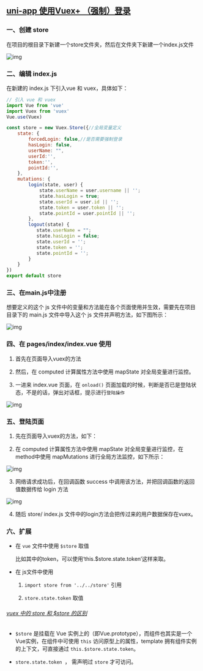 ## [uni-app 使用Vuex+ （强制）登录](https://www.cnblogs.com/qiu-Ann/p/11347863.html)

###  一、创建 store

在项目的根目录下新建一个store文件夹，然后在文件夹下新建一个index.js文件

![img](https://img2018.cnblogs.com/blog/1202901/201908/1202901-20190813181034135-1063099279.png)

###  二、编辑 index.js

在新建的 index.js 下引入vue 和 vuex，具体如下：

```javascript
// 引入 vue 和 vuex
import Vue from 'vue'
import Vuex from 'vuex'
Vue.use(Vuex)

const store = new Vuex.Store({//全局变量定义
    state: {
        forcedLogin: false,//是否需要强制登录
        hasLogin: false,
        userName: "",
        userId:'',
        token:'',
        pointId:'',
    },
    mutations: {
        login(state, user) {
            state.userName = user.username || '';
            state.hasLogin = true;
            state.userId = user.id || '';
            state.token = user.token || '';
            state.pointId = user.pointId || '';
        },
        logout(state) {
           state.userName = "";
           state.hasLogin = false;
           state.userId = '';
           state.token = '';
           state.pointId = '';
        }
    }
})
export default store
```



###  三、在main.js中注册

想要定义的这个 js 文件中的变量和方法能在各个页面使用并生效，需要先在项目目录下的 main.js 文件中导入这个 js 文件并声明方法，如下图所示：

![img](https://img2018.cnblogs.com/blog/1202901/201908/1202901-20190813182035887-673747951.png)

### 四、在 pages/index/index.vue 使用

1. 首先在页面导入vuex的方法

2. 然后，在 computed 计算属性方法中使用 mapState 对全局变量进行监控。

3. 一进来  index.vue 页面，在 `onload()` 页面加载的时候，判断是否已是登陆状态，不是的话，弹出对话框，提示进行`登陆操作`

![img](https://img2018.cnblogs.com/blog/1202901/201908/1202901-20190813190156953-2097134216.png)

 

###  五、登陆页面

1. 先在页面导入vuex的方法，如下：

2. 在 computed 计算属性方法中使用 mapState 对全局变量进行监控，在 method中使用 mapMutations 进行全局方法监控，如下所示：

![img](https://img2018.cnblogs.com/blog/1202901/201908/1202901-20190813190751547-37443058.png)

3. 网络请求成功后，在回调函数 success 中调用该方法，并把回调函数的返回值数据传给 login 方法

![img](https://img2018.cnblogs.com/blog/1202901/201908/1202901-20190813191110774-553562220.png)

4. 随后 store/ index.js 文件中的login方法会把传过来的用户数据保存在vuex。

### 六、扩展

- 在 `vue` 文件中使用 `$store` 取值

  比如其中的token，可以使用‘this.$store.state.token’这样来取。

- 在 js文件中使用 

  1. `import store from '../../store'` 引用

  2. `store.state.token` 取值 

######  [vuex 中的 store 和 $store 的区别](https://segmentfault.com/q/1010000009762560)


- `$store` 是挂载在 Vue 实例上的（即Vue.prototype），而组件也其实是一个Vue实例，在组件中可使用 `this` 访问原型上的属性，template 拥有组件实例的上下文，可直接通过 `this.$store.state.token`。

- `store.state.token `， 需声明过 `store` 才可访问。

 